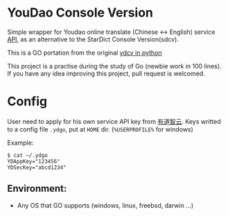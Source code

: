 # YouDao Console Version

Simple wrapper for Youdao online translate (Chinese <-> English) service [API](http://fanyi.youdao.com/openapi?path=data-mode), as an alternative to the StarDict Console Version(sdcv).

This is a GO portation from the original [ydcv in python](https://github.com/felixonmars/ydcv)

This project is a practise during the study of Go (newbie work in 100 lines). If you have any idea improving this project, pull request is welcomed.

# Config

User need to apply for his own service API key from [有道智云](https://ai.youdao.com).
Keys writted to a config file `.ydgo`, put at `HOME` dir. (`%USERPROFILE%` for windows)

Example:
```
$ cat ~/.ydgo
YDAppKey="123456"
YDSecKey="abcd1234"
```

## Environment:
 * Any OS that GO supports (windows, linux, freebsd, darwin ...)
